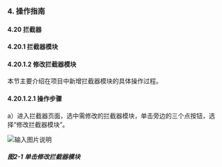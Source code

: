 ### 4. 操作指南

#### 4.20 拦截器

#### 4.20.1 拦截器模块

#### 4.20.1.2 修改拦截器模块

本节主要介绍在项目中新增拦截器模块的具体操作过程。

#### 4.20.1.2.1 操作步骤

a）进入拦截器页面，选中需修改的拦截器模块，单击旁边的三个点按钮，选择“修改拦截器模块”。

![输入图片说明](../../../../../images/SoFlu%EF%BC%88%E5%90%8E%E7%AB%AF%EF%BC%89%E5%BC%80%E5%8F%91%E5%B9%B3%E5%8F%B0/1.%20%E6%9C%80%E6%96%B0%E7%89%88%E6%9C%AC%20-%20%E6%9B%B4%E6%96%B0%E6%97%A5%E6%9C%9F%20-%202022.10.08/4.%20%E6%93%8D%E4%BD%9C%E6%8C%87%E5%8D%97/20.%20%E6%8B%A6%E6%88%AA%E5%99%A8/1.%20%E6%8B%A6%E6%88%AA%E5%99%A8%E6%A8%A1%E5%9D%97/2-1.png)

##### 图2-1 单击修改拦截器模块
